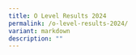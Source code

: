 ```yaml
---
title: O Level Results 2024
permalink: /o-level-results-2024/
variant: markdown
description: ""
---
```

